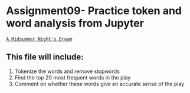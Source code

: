 # Assignment09- Practice token and word analysis from Jupyter

[`A Midsummer Night's Dream`](http://shakespeare.mit.edu/midsummer/full.html) 
## This file will include:
1. Tokenize the words and remove stopwords
2. Find the top 20 most frequent words in the play
3. Comment on whether these words give an accurate sense of the play

